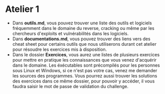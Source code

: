 # Atelier 1
- Dans **outils.md**, vous pouvez trouver une liste des outils et logiciels fréquemment dans le domaine du reverse, 
  cracking ou même par les chercheurs d'exploits et vulnérabilités dans les logiciels.
- Dans **documentations.md**, vous pouvez trouver des liens vers des cheat sheet pour certains outils que nous utiliserons
  durant cet atelier pour résoudre les exercices mis à disposition.
- Dans le dossier **Exercices**, vous aurez une listes de plusieurs exercices pour mettre en pratique les connaissances
  que vous venez d'acquérir dans le domaine. Les éxécutables sont précompilés pour les personnes sous Linux et Windows,
  si ce n'est pas votre cas, venez me demander les sources des programmes.
  Vous pourrez aussi trouver les solutions des exercices dans ce même dossier, pour pouvoir y accéder,
  il vous faudra saisir le mot de passe de validation du challenge.
